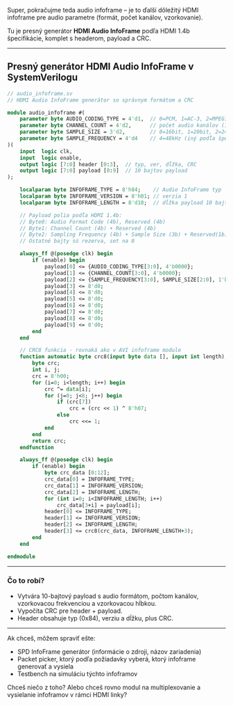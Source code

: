 Super, pokračujme teda audio infoframe – je to ďalší dôležitý HDMI infoframe pre audio parametre (formát, počet kanálov, vzorkovanie).

Tu je presný generátor **HDMI Audio InfoFrame** podľa HDMI 1.4b špecifikácie, komplet s headerom, payload a CRC.

---

## Presný generátor HDMI Audio InfoFrame v SystemVerilogu

```systemverilog
// audio_infoframe.sv
// HDMI Audio InfoFrame generátor so správnym formátom a CRC

module audio_infoframe #(
    parameter byte AUDIO_CODING_TYPE = 4'd1,  // 0=PCM, 1=AC-3, 2=MPEG1, ...
    parameter byte CHANNEL_COUNT = 4'd2,      // počet audio kanálov (1-8)
    parameter byte SAMPLE_SIZE = 3'd2,        // 0=16bit, 1=20bit, 2=24bit
    parameter byte SAMPLE_FREQUENCY = 4'd4    // 4=48kHz (iný podľa špecifikácie)
)(
    input  logic clk,
    input  logic enable,
    output logic [7:0] header [0:3],  // typ, ver, dĺžka, CRC
    output logic [7:0] payload [0:9]  // 10 bajtov payload
);

    localparam byte INFOFRAME_TYPE = 8'h84;    // Audio InfoFrame typ
    localparam byte INFOFRAME_VERSION = 8'h01; // verzia 1
    localparam byte INFOFRAME_LENGTH = 8'd10;  // dĺžka payload 10 bajtov

    // Payload polia podľa HDMI 1.4b:
    // Byte0: Audio Format Code (4b), Reserved (4b)
    // Byte1: Channel Count (4b) + Reserved (4b)
    // Byte2: Sampling Frequency (4b) + Sample Size (3b) + Reserved(1b)
    // Ostatné bajty sú rezerva, set na 0

    always_ff @(posedge clk) begin
        if (enable) begin
            payload[0] <= {AUDIO_CODING_TYPE[3:0], 4'b0000};
            payload[1] <= {CHANNEL_COUNT[3:0], 4'b0000};
            payload[2] <= {SAMPLE_FREQUENCY[3:0], SAMPLE_SIZE[2:0], 1'b0};
            payload[3] <= 8'd0;
            payload[4] <= 8'd0;
            payload[5] <= 8'd0;
            payload[6] <= 8'd0;
            payload[7] <= 8'd0;
            payload[8] <= 8'd0;
            payload[9] <= 8'd0;
        end
    end

    // CRC8 funkcia - rovnaká ako v AVI infoframe module
    function automatic byte crc8(input byte data [], input int length);
        byte crc;
        int i, j;
        crc = 8'h00;
        for (i=0; i<length; i++) begin
            crc ^= data[i];
            for (j=0; j<8; j++) begin
                if (crc[7])
                    crc = (crc << 1) ^ 8'h07;
                else
                    crc <<= 1;
            end
        end
        return crc;
    endfunction

    always_ff @(posedge clk) begin
        if (enable) begin
            byte crc_data [0:12];
            crc_data[0] = INFOFRAME_TYPE;
            crc_data[1] = INFOFRAME_VERSION;
            crc_data[2] = INFOFRAME_LENGTH;
            for (int i=0; i<INFOFRAME_LENGTH; i++)
                crc_data[3+i] = payload[i];
            header[0] <= INFOFRAME_TYPE;
            header[1] <= INFOFRAME_VERSION;
            header[2] <= INFOFRAME_LENGTH;
            header[3] <= crc8(crc_data, INFOFRAME_LENGTH+3);
        end
    end

endmodule
```

---

### Čo to robí?

* Vytvára 10-bajtový payload s audio formátom, počtom kanálov, vzorkovacou frekvenciou a vzorkovacou hĺbkou.
* Vypočíta CRC pre header + payload.
* Header obsahuje typ (0x84), verziu a dĺžku, plus CRC.

---

Ak chceš, môžem spraviť ešte:

* SPD InfoFrame generátor (informácie o zdroji, názov zariadenia)
* Packet picker, ktorý podľa požiadavky vyberá, ktorý infoframe generovať a vysiela
* Testbench na simuláciu týchto infoframov

Chceš niečo z toho? Alebo chceš rovno modul na multiplexovanie a vysielanie infoframov v rámci HDMI linky?
